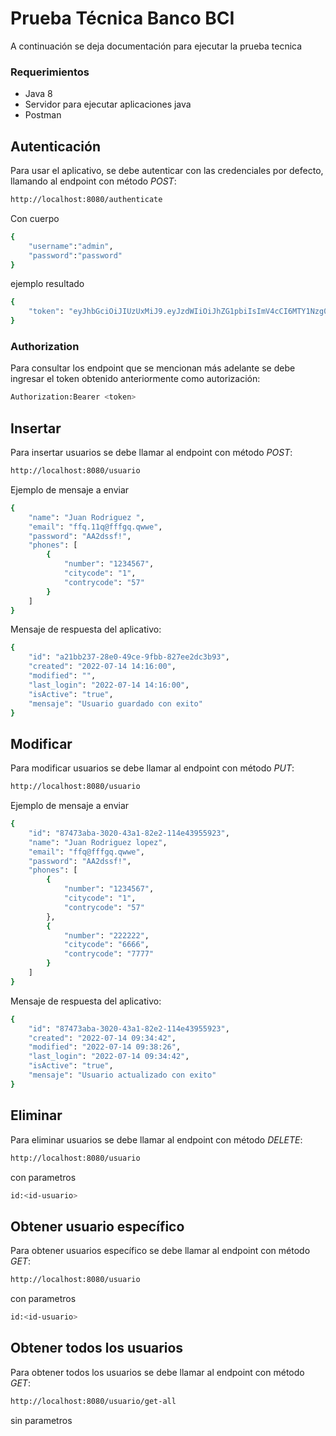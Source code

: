 # Prueba Técnica Banco BCI

A continuación se deja documentación para ejecutar la prueba tecnica

### Requerimientos

- Java 8
- Servidor para ejecutar aplicaciones java
- Postman

## Autenticación
Para usar el aplicativo, se debe autenticar con las credenciales por defecto, llamando al endpoint con método _POST_:

```sh
http://localhost:8080/authenticate
```
Con cuerpo 
```sh
{
    "username":"admin",
    "password":"password"
}
```
ejemplo resultado
```sh
{
    "token": "eyJhbGciOiJIUzUxMiJ9.eyJzdWIiOiJhZG1pbiIsImV4cCI6MTY1Nzg0MDI4NCwiaWF0IjoxNjU3ODIyMjg0fQ.QtgSikqehADofBfmWUaWKJlwW-26K8TFBSescoUlWmeeFKoB5CCW1zCd9zruNYqWDvova8C6IqF9SoE3H0EvWQ"
}
```

### Authorization
Para consultar los endpoint que se mencionan más adelante se debe ingresar el token obtenido anteriormente como autorización:
```sh
Authorization:Bearer <token>
```


## Insertar
Para insertar usuarios se debe llamar al endpoint con método _POST_:
```sh
http://localhost:8080/usuario
```
Ejemplo de mensaje a enviar
```sh
{
    "name": "Juan Rodriguez ",
    "email": "ffq.11q@fffgq.qwwe",
    "password": "AA2dssf!",
    "phones": [
        {
            "number": "1234567",
            "citycode": "1",
            "contrycode": "57"
        }
    ]
}
```
Mensaje de respuesta del aplicativo:
```sh
{
    "id": "a21bb237-28e0-49ce-9fbb-827ee2dc3b93",
    "created": "2022-07-14 14:16:00",
    "modified": "",
    "last_login": "2022-07-14 14:16:00",
    "isActive": "true",
    "mensaje": "Usuario guardado con exito"
}
```
## Modificar
Para modificar usuarios se debe llamar al endpoint con método _PUT_:

```sh
http://localhost:8080/usuario
```
Ejemplo de mensaje a enviar
```sh
{
    "id": "87473aba-3020-43a1-82e2-114e43955923",
    "name": "Juan Rodriguez lopez",
    "email": "ffq@fffgq.qwwe",
    "password": "AA2dssf!",
    "phones": [
        {
            "number": "1234567",
            "citycode": "1",
            "contrycode": "57"
        },
        {
            "number": "222222",
            "citycode": "6666",
            "contrycode": "7777"
        }
    ]
}
```

Mensaje de respuesta del aplicativo:

```sh
{
    "id": "87473aba-3020-43a1-82e2-114e43955923",
    "created": "2022-07-14 09:34:42",
    "modified": "2022-07-14 09:38:26",
    "last_login": "2022-07-14 09:34:42",
    "isActive": "true",
    "mensaje": "Usuario actualizado con exito"
}
```
## Eliminar
Para eliminar usuarios se debe llamar al endpoint con método _DELETE_:
```sh
http://localhost:8080/usuario
```
con parametros
```sh
id:<id-usuario>
```
## Obtener usuario específico
Para obtener usuarios específico se debe llamar al endpoint con método _GET_:
```sh
http://localhost:8080/usuario
```
con parametros
```sh
id:<id-usuario>
```
## Obtener todos los usuarios

Para obtener todos los usuarios se debe llamar al endpoint con método _GET_:
```sh
http://localhost:8080/usuario/get-all
```
sin parametros

